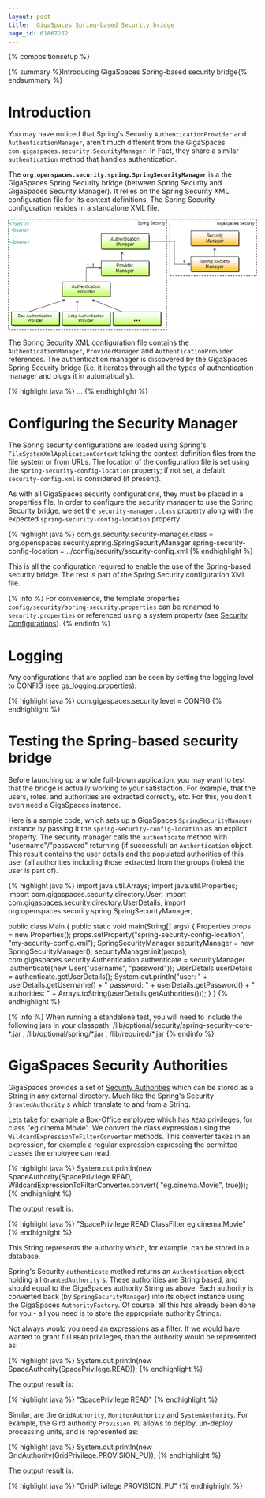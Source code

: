 ```yaml
---
layout: post
title:  GigaSpaces Spring-based Security bridge
page_id: 61867272
---
```


{% compositionsetup %}

{% summary %}Introducing GigaSpaces Spring-based security bridge{% endsummary %}

# Introduction

You may have noticed that Spring's Security `AuthenticationProvider` and `AuthenticationManager`, aren't much different from the GigaSpaces `com.gigaspaces.security.SecurityManager`. In Fact, they share a similar `authentication` method that handles authentication.

The **`org.openspaces.security.spring.SpringSecurityManager`** is a the GigaSpaces Spring Security bridge (between Spring Security and GigaSpaces Security Manager). It relies on the Spring Security XML configuration file for its context definitions. The Spring Security configuration resides in a standalone XML file.

![SpringSecurityBridge.png](/attachment_files/SpringSecurityBridge.png)

The Spring Security XML configuration file contains the `AuthenticationManager`, `ProviderManager` and `AuthenticationProvider` references. The authentication manager is discovered by the GigaSpaces Spring Security bridge (i.e. it iterates through all the types of authentication manager and plugs it in automatically).

{% highlight java %}
<beans>
    <bean id="authenticationManager" class="org.springframework.security.authentication.ProviderManager">
    <property name="providers">
        <list>
	    <ref bean="myAuthenticationProvider" />
	</list>
    </property>
</bean>
...
{% endhighlight %}

# Configuring the Security Manager

The Spring security configurations are loaded using Spring's `FileSystemXmlApplicationContext` taking the context definition files from the file system or from URLs. The location of the configuration file is set using the `spring-security-config-location` property; if not set, a default `security-config.xml` is considered (if present).

As with all GigaSpaces security configurations, they must be placed in a properties file. In order to configure the security manager to use the Spring Security bridge, we set the `security-manager.class` property along with the expected `spring-security-config-location` property.

{% highlight java %}
com.gs.security.security-manager.class = org.openspaces.security.spring.SpringSecurityManager
spring-security-config-location = ../config/security/security-config.xml
{% endhighlight %}

This is all the configuration required to enable the use of the Spring-based security bridge. The rest is part of the Spring Security configuration XML file.

{% info %}
 For convenience, the template properties `config/security/spring-security.properties` can be renamed to `security.properties` or referenced using a system property (see [Security Configurations](./security-configurations.html)).
{% endinfo %}

# Logging

Any configurations that are applied can be seen by setting the logging level to CONFIG (see gs_logging.properties):

{% highlight java %}
com.gigaspaces.security.level = CONFIG
{% endhighlight %}

# Testing the Spring-based security bridge

Before launching up a whole full-blown application, you may want to test that the bridge is actually working to your satisfaction. For example, that the users, roles, and authorities are extracted correctly, etc. For this, you don't even need a GigaSpaces instance.

Here is a sample code, which sets up a GigaSpaces `SpringSecurityManager` instance by passing it the `spring-security-config-location` as an explicit property. The security manager calls the `authenticate` method with "username"/"password" returning (if successful) an `Authentication` object. This result contains the user details and the populated authorities of this user (all authorities including those extracted from the groups (roles) the user is part of).

{% highlight java %}
import java.util.Arrays;
import java.util.Properties;
import com.gigaspaces.security.directory.User;
import com.gigaspaces.security.directory.UserDetails;
import org.openspaces.security.spring.SpringSecurityManager;

public class Main {
	public static void main(String[] args) {
		Properties props = new Properties();
		props.setProperty("spring-security-config-location", "my-security-config.xml");
		SpringSecurityManager securityManager = new SpringSecurityManager();
		securityManager.init(props);
		com.gigaspaces.security.Authentication authenticate = securityManager
				.authenticate(new User("username", "password"));
		UserDetails userDetails = authenticate.getUserDetails();
		System.out.println("user: " + userDetails.getUsername() + " password: "
				+ userDetails.getPassword() + " authorities: "
				+ Arrays.toString(userDetails.getAuthorities()));
	}
}
{% endhighlight %}

{% info %}
 When running a standalone test, you will need to include the following jars in your classpath: <GigaSpaces root>/lib/optional/security/spring-security-core-\*.jar , <GigaSpaces root>/lib/optional/spring/\*.jar , <GigaSpaces root>/lib/required/\*.jar
{% endinfo %}

# GigaSpaces Security Authorities

GigaSpaces provides a set of [Security Authorities](./security-authorities.html) which can be stored as a String in any external directory. Much like the Spring's Security `GrantedAuthority` s which translate to and from a String.

Lets take for example a Box-Office employee which has `READ` privileges, for class "eg.cinema.Movie".
We convert the class expression using the `WildcardExpressionToFilterConverter` methods. This converter takes in an expression, for example a regular expression expressing the permitted classes the employee can read.

{% highlight java %}
System.out.println(new SpaceAuthority(SpacePrivilege.READ,
				WildcardExpressionToFilterConverter.convert(
						"eg.cinema.Movie", true)));
{% endhighlight %}

The output result is:

{% highlight java %}
"SpacePrivilege READ ClassFilter eg.cinema.Movie"
{% endhighlight %}

This String represents the authority which, for example, can be stored in a database.

Spring's Security `authenticate` method returns an `Authentication` object holding all `GrantedAuthority` s. These authorities are String based, and should equal to the GigaSpaces authority String as above. Each authority is converted back (by `SpringSecurityManager`) into its object instance using the GigaSpaces `AuthorityFactory`. Of course, all this has already been done for you - all you need is to store the appropriate authority Strings.

Not always would you need an expressions as a filter. If we would have wanted to grant full `READ` privileges, than the authority would be represented as:

{% highlight java %}
System.out.println(new SpaceAuthority(SpacePrivilege.READ));
{% endhighlight %}

The output result is:

{% highlight java %}
"SpacePrivilege READ"
{% endhighlight %}

Similar, are the `GridAuthority`, `MonitorAuthority` and `SystemAuthority`. For example, the Gird authority `Provision PU` allows to deploy, un-deploy processing units, and is represented as:

{% highlight java %}
System.out.println(new GridAuthority(GridPrivilege.PROVISION_PU));
{% endhighlight %}

The output result is:

{% highlight java %}
"GridPrivilege PROVISION_PU"
{% endhighlight %}

